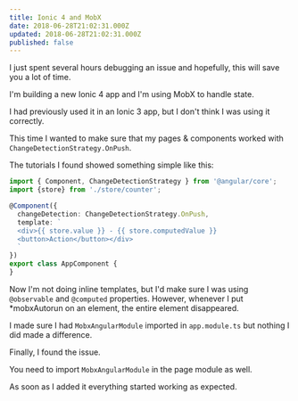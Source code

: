 ```yaml
---
title: Ionic 4 and MobX
date: 2018-06-28T21:02:31.000Z
updated: 2018-06-28T21:02:31.000Z
published: false
---
```


I just spent several hours debugging an issue and hopefully, this will save you a lot of time.

I'm building a new Ionic 4 app and I'm using MobX to handle state.

I had previously used it in an Ionic 3 app, but I don't think I was using it correctly.

This time I wanted to make sure that my pages & components worked with `ChangeDetectionStrategy.OnPush`.

The tutorials I found showed something simple like this:

```ts
import { Component, ChangeDetectionStrategy } from '@angular/core';
import {store} from './store/counter';

@Component({
  changeDetection: ChangeDetectionStrategy.OnPush,
  template: `
  <div>{{ store.value }} - {{ store.computedValue }}
  <button>Action</button></div>
  `
})
export class AppComponent {
}
```

Now I'm not doing inline templates, but I'd make sure I was using `@observable` and `@computed` properties. However, whenever I put *mobxAutorun on an element, the entire element disappeared.

I made sure I had `MobxAngularModule` imported in `app.module.ts` but nothing I did made a difference.

Finally, I found the issue.

You need to import `MobxAngularModule` in the page module as well.

As soon as I added it everything started working as expected.

